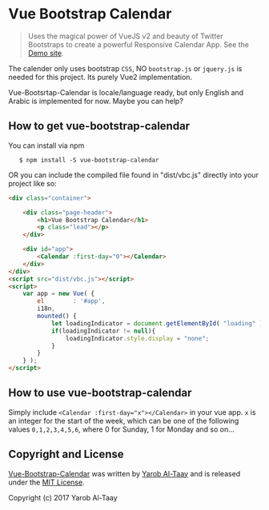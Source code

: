 # Vue Bootstrap Calendar

> Uses the magical power of VueJS v2 and beauty of Twitter Bootstraps to create a powerful Responsive Calendar App. See the [Demo site](https://eazyserver.github.io/Vue-Bootstrap-Calendar/).

The calender only uses bootstrap ``CSS``, NO ``bootstrap.js`` or ``jquery.js`` is needed for this project. Its purely Vue2 implementation.

Vue-Bootsrtap-Calendar is locale/language ready, but only English and Arabic is implemented for now. Maybe you can help?

## How to get vue-bootstrap-calendar #

You can install via npm
   
       $ npm install -S vue-bootstrap-calendar

OR you can include the compiled file found in "dist/vbc.js" directly into your project like so:

```html
<div class="container">

    <div class="page-header">
        <h1>Vue Bootstrap Calendar</h1>
        <p class="lead"></p>
    </div>

    <div id="app">
        <Calendar :first-day="0"></Calendar>
    </div>
</div>
<script src="dist/vbc.js"></script>
<script>
    var app = new Vue( {
        el        : '#app',
        i18n,
        mounted() {
            let loadingIndicator = document.getElementById( "loading" );
            if(loadingIndicator != null){
                loadingIndicator.style.display = "none";
            }
        }
    } );
</script>
```

## How to use vue-bootstrap-calendar #
Simply include ```<Calendar :first-day="x"></Calendar>``` in your vue app. ``x`` is an integer for the start of the week, which can be one of the following values ``0,1,2,3,4,5,6``, where 0 for Sunday, 1 for Monday and so on...


## Copyright and License

[Vue-Bootstrap-Calendar](https://github.com/EazyServer/Vue-Bootstrap-Calendar) was written by [Yarob Al-Taay](https://twitter.com/TheEpicVoyage) and is released under the 
[MIT License](LICENSE.md).

Copyright (c) 2017 Yarob Al-Taay